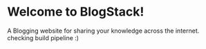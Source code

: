 # Welcome to BlogStack!

A Blogging website for sharing your knowledge across the internet.
checking build pipeline :)

